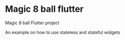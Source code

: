 # Magic 8 ball flutter

Magic 8 ball Flutter project

An example on how to use stateless and stateful widgets